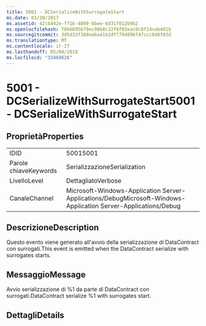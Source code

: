 ```yaml
---
title: 5001 - DCSerializeWithSurrogateStart
ms.date: 03/30/2017
ms.assetid: 42cb442e-ff16-4809-bbee-6d31f012b9b2
ms.openlocfilehash: f866b95679ec98b8c22f6f03eac0c8f14ceb4d1b
ms.sourcegitcommit: 3d5d33f384eeba41b2dff79d096f47ccc8d8f03d
ms.translationtype: MT
ms.contentlocale: it-IT
ms.lasthandoff: 05/04/2018
ms.locfileid: "33469626"
---
```

# <a name="5001---dcserializewithsurrogatestart"></a><span data-ttu-id="2fd60-102">5001 - DCSerializeWithSurrogateStart</span><span class="sxs-lookup"><span data-stu-id="2fd60-102">5001 - DCSerializeWithSurrogateStart</span></span>
## <a name="properties"></a><span data-ttu-id="2fd60-103">Proprietà</span><span class="sxs-lookup"><span data-stu-id="2fd60-103">Properties</span></span>  
  
|||  
|-|-|  
|<span data-ttu-id="2fd60-104">ID</span><span class="sxs-lookup"><span data-stu-id="2fd60-104">ID</span></span>|<span data-ttu-id="2fd60-105">5001</span><span class="sxs-lookup"><span data-stu-id="2fd60-105">5001</span></span>|  
|<span data-ttu-id="2fd60-106">Parole chiave</span><span class="sxs-lookup"><span data-stu-id="2fd60-106">Keywords</span></span>|<span data-ttu-id="2fd60-107">Serializzazione</span><span class="sxs-lookup"><span data-stu-id="2fd60-107">Serialization</span></span>|  
|<span data-ttu-id="2fd60-108">Livello</span><span class="sxs-lookup"><span data-stu-id="2fd60-108">Level</span></span>|<span data-ttu-id="2fd60-109">Dettagliato</span><span class="sxs-lookup"><span data-stu-id="2fd60-109">Verbose</span></span>|  
|<span data-ttu-id="2fd60-110">Canale</span><span class="sxs-lookup"><span data-stu-id="2fd60-110">Channel</span></span>|<span data-ttu-id="2fd60-111">Microsoft-Windows-Application Server-Applications/Debug</span><span class="sxs-lookup"><span data-stu-id="2fd60-111">Microsoft-Windows-Application Server-Applications/Debug</span></span>|  
  
## <a name="description"></a><span data-ttu-id="2fd60-112">Descrizione</span><span class="sxs-lookup"><span data-stu-id="2fd60-112">Description</span></span>  
 <span data-ttu-id="2fd60-113">Questo evento viene generato all'avvio della serializzazione di DataContract con surrogati.</span><span class="sxs-lookup"><span data-stu-id="2fd60-113">This event is emitted when the DataContract serialize with surrogates starts.</span></span>  
  
## <a name="message"></a><span data-ttu-id="2fd60-114">Messaggio</span><span class="sxs-lookup"><span data-stu-id="2fd60-114">Message</span></span>  
 <span data-ttu-id="2fd60-115">Avvio serializzazione di %1 da parte di DataContract con surrogati.</span><span class="sxs-lookup"><span data-stu-id="2fd60-115">DataContract serialize %1 with surrogates start.</span></span>  
  
## <a name="details"></a><span data-ttu-id="2fd60-116">Dettagli</span><span class="sxs-lookup"><span data-stu-id="2fd60-116">Details</span></span>
